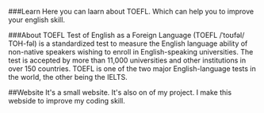 ###Learn
Here you can laarn about TOEFL. Which can help you to improve your english skill.

###About TOEFL
Test of English as a Foreign Language (TOEFL /ˈtoʊfəl/ TOH-fəl) is a standardized test to measure the English language ability of non-native speakers wishing to enroll in English-speaking universities. The test is accepted by more than 11,000 universities and other institutions in over 150 countries. TOEFL is one of the two major English-language tests in the world, the other being the IELTS.

##Website
It's a small website. It's also on of my project. I make this webside to improve my coding skill.